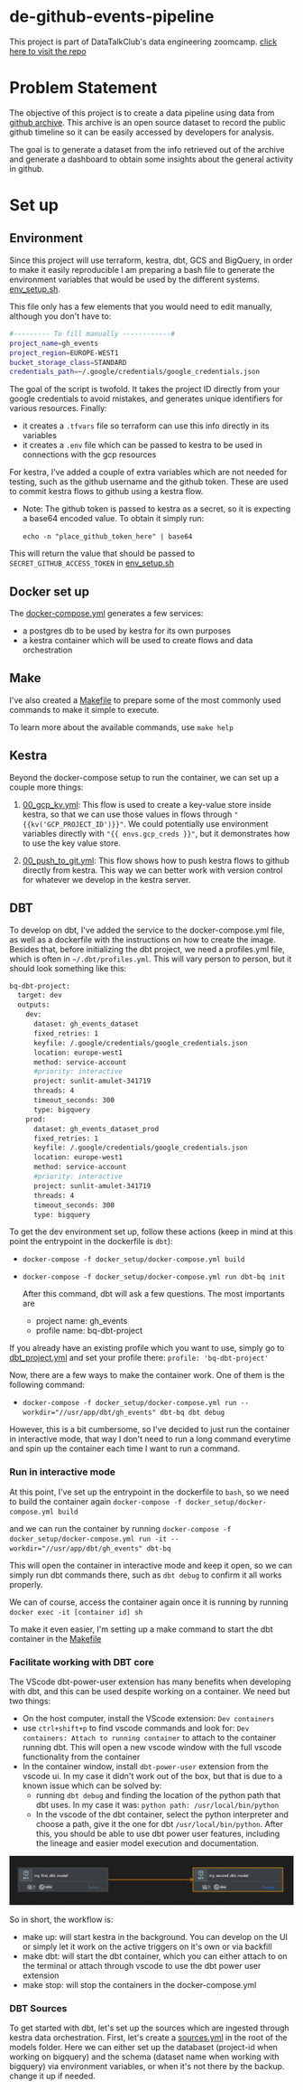 # de-github-events-pipeline

This project is part of DataTalkClub's data engineering zoomcamp. [click here to visit the repo](https://github.com/DataTalksClub/data-engineering-zoomcamp/)


# Problem Statement

The objective of this project is to create a data pipeline using data from [github archive](https://www.gharchive.org/). This archive is an open source dataset to record the public github timeline so it can be easily accessed by developers for analysis. 

The goal is to generate a dataset from the info retrieved out of the archive and generate a dashboard to obtain some insights about the general activity in github.

# Set up

## Environment

Since this project will use terraform, kestra, dbt, GCS and BigQuery, in order to make it easily reproducible I am preparing a bash file to generate the environment variables that would be used by the different systems. [env_setup.sh](env_setup.sh).

This file only has a few elements that you would need to edit manually, although you don't have to:

```bash
#--------- To fill manually ------------#
project_name=gh_events
project_region=EUROPE-WEST1
bucket_storage_class=STANDARD
credentials_path=~/.google/credentials/google_credentials.json
```

The goal of the script is twofold. It takes the project ID directly from your google credentials to avoid mistakes, and generates unique identifiers for various resources. Finally:

* it creates a `.tfvars` file so terraform can use this info directly in its variables
* it creates a `.env` file which can be passed to kestra to be used in connections with the gcp resources

For kestra, I've added a couple of extra variables which are not needed for testing, such as the github username and the github token. These are used to commit kestra flows to github using a kestra flow. 

* Note: The github token is passed to kestra as a secret, so it is expecting a base64 encoded value. To obtain it simply run:

    `echo -n "place_github_token_here" | base64`

This will return the value that should be passed to `SECRET_GITHUB_ACCESS_TOKEN` in [env_setup.sh](env_setup.sh)

## Docker set up

The [docker-compose.yml](docker_setup/docker-compose.yml) generates a few services:

* a postgres db to be used by kestra for its own purposes
* a kestra container which will be used to create flows and data orchestration

## Make 

I've also created a [Makefile](Makefile) to prepare some of the most commonly used commands to make it simple to execute.

To learn more about the available commands, use `make help`

## Kestra

Beyond the docker-compose setup to run the container, we can set up a couple more things:

1. [00_gcp_kv.yml](kestra/00_gcp_kv.yml): This flow is used to create a key-value store inside kestra, so that we can use those values in flows through `"{{kv('GCP_PROJECT_ID')}}"`. We could potentially use environment variables directly with `"{{ envs.gcp_creds }}"`, but it demonstrates how to use the key value store.

2. [00_push_to_git.yml](kestra/00_push_to_git.yml): This flow shows how to push kestra flows to github directly from kestra. This way we can better work with version control for whatever we develop in the kestra server.


## DBT

To develop on dbt, I've added the service to the docker-compose.yml file, as well as a dockerfile with the instructions on how to create the image. Besides that, before initializing the dbt project, we need a profiles.yml file, which is often in `~/.dbt/profiles.yml`. This will vary person to person, but it should look something like this:

```bash
bq-dbt-project:
  target: dev
  outputs:
    dev:
      dataset: gh_events_dataset
      fixed_retries: 1
      keyfile: /.google/credentials/google_credentials.json
      location: europe-west1
      method: service-account
      #priority: interactive
      project: sunlit-amulet-341719
      threads: 4
      timeout_seconds: 300
      type: bigquery
    prod:
      dataset: gh_events_dataset_prod
      fixed_retries: 1
      keyfile: /.google/credentials/google_credentials.json
      location: europe-west1
      method: service-account
      #priority: interactive
      project: sunlit-amulet-341719
      threads: 4
      timeout_seconds: 300
      type: bigquery
```

To get the dev environment set up, follow these actions (keep in mind at this point the entrypoint in the dockerfile is `dbt`):

* `docker-compose -f docker_setup/docker-compose.yml build`
* `docker-compose -f docker_setup/docker-compose.yml run dbt-bq init`

  After this command, dbt will ask a few questions. The most importants are
    
    * project name: gh_events
    * profile name: bq-dbt-project

If you already have an existing profile which you want to use, simply go to [dbt_project.yml](dbt/gh_events/dbt_project.yml) and set your profile there: `profile: 'bq-dbt-project'`

Now, there are a few ways to make the container work. One of them is the following command:

* `docker-compose -f docker_setup/docker-compose.yml run --workdir="//usr/app/dbt/gh_events" dbt-bq dbt debug`

However, this is a bit cumbersome, so I've decided to just run the container in interactive mode, that way I don't need to run a long command everytime and spin up the container each time I want to run a command. 

### Run in interactive mode

At this point, I've set up the entrypoint in the dockerfile to `bash`, so we need to build the container again `docker-compose -f docker_setup/docker-compose.yml build`

and we can run the container by running `docker-compose -f docker_setup/docker-compose.yml run -it --workdir="//usr/app/dbt/gh_events" dbt-bq`

This will open the container in interactive mode and keep it open, so we can simply run dbt commands there, such as `dbt debug` to confirm it all works properly.

We can of course, access the container again once it is running by running `docker exec -it [container id] sh`

To make it even easier, I'm setting up a make command to start the dbt container in the [Makefile](Makefile)


### Facilitate working with DBT core

The VScode dbt-power-user extension has many benefits when developing with dbt, and this can be used despite working on a container. We need but two things:

* On the host computer, install the VScode extension: `Dev containers`
* use `ctrl+shift+p` to find vscode commands and look for: `Dev containers: Attach to running container` to attach to the container running dbt. This will open a new vscode window with the full vscode functionality from the container
* In the container window, install `dbt-power-user` extension from the vscode ui. In my case it didn't work out of the box, but that is due to a known issue which can be solved by:
    * running `dbt debug` and finding the location of the python path that dbt uses. In my case it was: `python path: /usr/local/bin/python`
    * In the vscode of the dbt container, select the python interpreter and choose a path, give it the one for dbt `/usr/local/bin/python`. After this, you should be able to use dbt power user features, including the lineage and easier model execution and documentation.

![](images/00_example_dbt_lineage.png)


So in short, the workflow is:

* make up: will start kestra in the background. You can develop on the UI or simply let it work on the active triggers on it's own or via backfill
* make dbt: will start the dbt container, which you can either attach to on the terminal or attach through vscode to use the dbt power user extension
* make stop: will stop the containers in the docker-compose.yml


### DBT Sources

To get started with dbt, let's set up the sources which are ingested through kestra data orchestration. First, let's create a [sources.yml](dbt/gh_events/models/sources.yml) in the root of the models folder. Here we can either set up the databaset (project-id when working on bigquery) and the schema (dataset name when working with bigquery) via environment variables, or when it's not there by the backup. change it up if needed.

